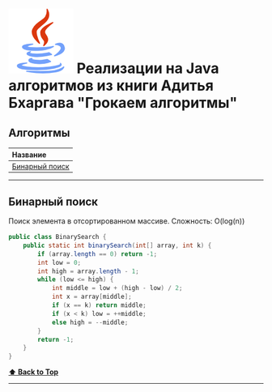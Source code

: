 # ![java](java-logo.png) Реализации на Java алгоритмов из книги Адитья Бхаргава "Грокаем алгоритмы"

## Алгоритмы

| Название                          |
|:----------------------------------|
| [Бинарный поиск](#бинарный-поиск) |

  
---

## Бинарный поиск

Поиск элемента в отсортированном массиве.
Сложность: O(log(n))

```java
public class BinarySearch {
    public static int binarySearch(int[] array, int k) {
        if (array.length == 0) return -1;
        int low = 0;
        int high = array.length - 1;
        while (low <= high) {
            int middle = low + (high - low) / 2;
            int x = array[middle];
            if (x == k) return middle;
            if (x < k) low = ++middle;
            else high = --middle;
        }
        return -1;
    }
}
```

**[⬆ Back to Top](#Алгоритмы)**

---
